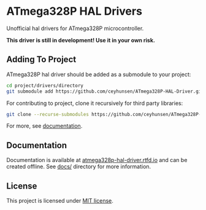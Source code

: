 # ATmega328P HAL Drivers

Unofficial hal drivers for ATmega328P microcontroller.

**This driver is still in development! Use it in your own risk.**

## Adding To Project

ATmega328P hal driver should be added as a submodule to your project:

```bash
cd project/drivers/directory
git submodule add https://github.com/ceyhunsen/ATmega328P-HAL-Driver.git
```

For contributing to project, clone it recursively for third party libraries:

```bash
git clone --recurse-submodules https://github.com/ceyhunsen/ATmega328P-HAL-Driver.git
```

For more, see [documentation](#documentation).

## Documentation

Documentation is available at [atmega328p-hal-driver.rtfd.io](http://atmega328p-hal-driver.rtfd.io/) and can be created offline. See [docs/](docs/) directory for more information.

## License

This project is licensed under [MIT license](LICENSE).
